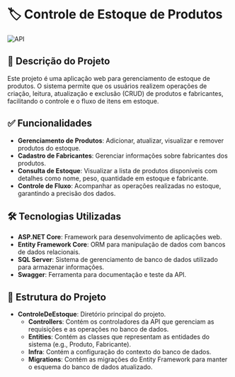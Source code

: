 # 🏷️ Controle de Estoque de Produtos

![API](https://github.com/user-attachments/assets/b88875c3-e759-4b98-9b37-16308ff39083)


## 📜 Descrição do Projeto

Este projeto é uma aplicação web para gerenciamento de estoque de produtos. O sistema permite que os usuários realizem operações de criação, leitura, atualização e exclusão (CRUD) de produtos e fabricantes, facilitando o controle e o fluxo de itens em estoque.

## ✅ Funcionalidades

- **Gerenciamento de Produtos**: Adicionar, atualizar, visualizar e remover produtos do estoque.
- **Cadastro de Fabricantes**: Gerenciar informações sobre fabricantes dos produtos.
- **Consulta de Estoque**: Visualizar a lista de produtos disponíveis com detalhes como nome, peso, quantidade em estoque e fabricante.
- **Controle de Fluxo**: Acompanhar as operações realizadas no estoque, garantindo a precisão dos dados.

## 🛠️ Tecnologias Utilizadas

- **ASP.NET Core**: Framework para desenvolvimento de aplicações web.
- **Entity Framework Core**: ORM para manipulação de dados com bancos de dados relacionais.
- **SQL Server**: Sistema de gerenciamento de banco de dados utilizado para armazenar informações.
- **Swagger**: Ferramenta para documentação e teste da API.

## 📁 Estrutura do Projeto

- **ControleDeEstoque**: Diretório principal do projeto.
  - **Controllers**: Contém os controladores da API que gerenciam as requisições e as operações no banco de dados.
  - **Entities**: Contém as classes que representam as entidades do sistema (e.g., Produto, Fabricante).
  - **Infra**: Contém a configuração do contexto do banco de dados.
  - **Migrations**: Contém as migrações do Entity Framework para manter o esquema do banco de dados atualizado.


